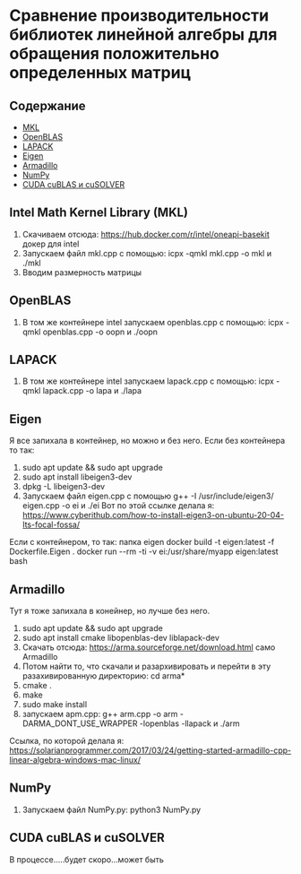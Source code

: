 # Сравнение производительности библиотек линейной алгебры для обращения положительно определенных матриц
## Содержание
- [MKL](#Intel_Math_Kernel_Library (MKL))
- [OpenBLAS](#OpenBLAS)
- [LAPACK](#LAPACK)
- [Eigen](#Eigen)
- [Armadillo](#Armadillo)
- [NumPy](#NumPy)
- [CUDA cuBLAS и cuSOLVER](#CUDA_cuBLAS_и_cuSOLVER)
  
## Intel Math Kernel Library (MKL)
1. Скачиваем отсюда: https://hub.docker.com/r/intel/oneapi-basekit докер для intel
2. Запускаем файл mkl.cpp с помощью: icpx -qmkl mkl.cpp -o mkl  и  ./mkl
3. Вводим размерность матрицы

## OpenBLAS
1. В том же контейнере intel запускаем openblas.cpp c помощью: icpx -qmkl openblas.cpp -o oopn  и ./oopn

## LAPACK
1. В том же контейнере intel запускаем lapack.cpp с помощью: icpx -qmkl lapack.cpp -o lapa  и ./lapa

## Eigen
Я все запихала в контейнер, но можно и без него.
Если без контейнера то так:
1. sudo apt update && sudo apt upgrade
2. sudo apt install libeigen3-dev
3. dpkg -L libeigen3-dev
4. Запускаем файл eigen.cpp с помощью g++ -I /usr/include/eigen3/ eigen.cpp -o ei  и  ./ei
Вот по этой ссылке делала я:  https://www.cyberithub.com/how-to-install-eigen3-on-ubuntu-20-04-lts-focal-fossa/

Если с контейнером, то так: папка eigen
docker build -t eigen:latest -f Dockerfile.Eigen .
docker run --rm -ti -v ei:/usr/share/myapp eigen:latest bash
## Armadillo
Тут я тоже запихала в конейнер, но лучше без него.
1. sudo apt update && sudo apt upgrade
2. sudo apt install cmake libopenblas-dev liblapack-dev
3. Скачать отсюда: https://arma.sourceforge.net/download.html    само Armadillo
4. Потом найти то, что скачали и разархивировать и перейти в эту разахивированную директорию:  cd arma*
5. cmake .
6. make
7. sudo make install
8. запускаем apm.cpp:  g++ arm.cpp -o arm -DARMA_DONT_USE_WRAPPER -lopenblas -llapack  и ./arm

Ссылка, по которой делала я: https://solarianprogrammer.com/2017/03/24/getting-started-armadillo-cpp-linear-algebra-windows-mac-linux/

## NumPy
1. Запускаем файл NumPy.py:  python3 NumPy.py

## CUDA cuBLAS и cuSOLVER
В процессе.....будет скоро...может быть


